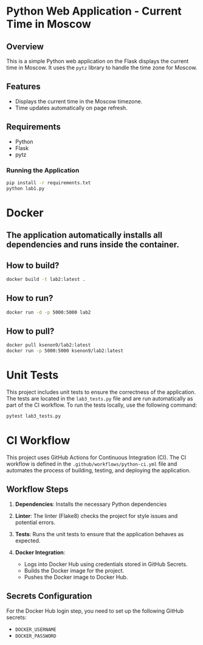 # Python Web Application - Current Time in Moscow

## Overview
This is a simple Python web application on the Flask displays the current time in Moscow.
It uses the `pytz` library to handle the time zone for Moscow.

## Features
- Displays the current time in the Moscow timezone.
- Time updates automatically on page refresh.

## Requirements
- Python
- Flask
- pytz

### Running the Application

```bash
pip install -r requirements.txt
python lab1.py
```

# Docker

## The application automatically installs all dependencies and runs inside the container.

## How to build?

```bash
docker build -t lab2:latest .
```

## How to run?

```bash
docker run -d -p 5000:5000 lab2
```
## How to pull?

```bash
docker pull ksenon9/lab2:latest
docker run -p 5000:5000 ksenon9/lab2:latest
```

# Unit Tests
This project includes unit tests to ensure the correctness of the application. The tests are located in the `lab3_tests.py` file and are run automatically as part of the CI workflow.
To run the tests locally, use the following command:

```bash
pytest lab3_tests.py
```

# CI Workflow

This project uses GitHub Actions for Continuous Integration (CI). The CI workflow is defined in the `.github/workflows/python-ci.yml` file and automates the process of building, testing, and deploying the application.

## Workflow Steps

1. **Dependencies**: Installs the necessary Python dependencies
   
2. **Linter**: The linter (Flake8) checks the project for style issues and potential errors.

3. **Tests**: Runs the unit tests to ensure that the application behaves as expected.

4. **Docker Integration**:
   - Logs into Docker Hub using credentials stored in GitHub Secrets.
   - Builds the Docker image for the project.
   - Pushes the Docker image to Docker Hub.

## Secrets Configuration

For the Docker Hub login step, you need to set up the following GitHub secrets:
- `DOCKER_USERNAME`
- `DOCKER_PASSWORD`



